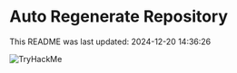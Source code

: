 # Auto Regenerate Repository

This README was last updated: 2024-12-20 14:36:26

 ![TryHackMe](https://tryhackme.com/badge/533634)